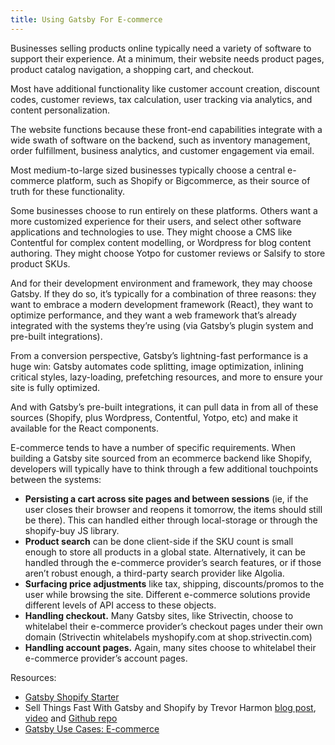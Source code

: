 ```yaml
---
title: Using Gatsby For E-commerce
---
```


Businesses selling products online typically need a variety of software to support their experience. At a minimum, their website needs product pages, product catalog navigation, a shopping cart, and checkout. 

Most have additional functionality like customer account creation, discount codes, customer reviews, tax calculation, user tracking via analytics, and content personalization.

The website functions because these front-end capabilities integrate with a wide swath of software on the backend, such as inventory management, order fulfillment, business analytics, and customer engagement via email. 

Most medium-to-large sized businesses typically choose a central e-commerce platform, such as Shopify or Bigcommerce, as their source of truth for these functionality. 

Some businesses choose to run entirely on these platforms. Others want a more customized experience for their users, and select other software applications and technologies to use. They might choose a CMS like Contentful for complex content modelling, or Wordpress for blog content authoring. They might choose Yotpo for customer reviews or Salsify to store product SKUs. 

And for their development environment and framework, they may choose Gatsby. If they do so, it’s typically for a combination of three reasons: they want to embrace a modern development framework (React), they want to optimize performance, and they want a web framework that’s already integrated with the systems they’re using (via Gatsby’s plugin system and pre-built integrations). 

From a conversion perspective, Gatsby’s lightning-fast performance is a huge win: Gatsby automates code splitting, image optimization, inlining critical styles, lazy-loading, prefetching resources, and more to ensure your site is fully optimized. 

And with Gatsby’s pre-built integrations, it can pull data in from all of these sources (Shopify, plus Wordpress, Contentful, Yotpo, etc) and make it available for the React components. 

E-commerce tends to have a number of specific requirements. When building a Gatsby site sourced from an ecommerce backend like Shopify, developers will typically have to think through a few additional touchpoints between the systems:

- **Persisting a cart across site pages and between sessions** (ie, if the user closes their browser and reopens it tomorrow, the items should still be there). This can handled either through local-storage or through the shopify-buy JS library.
- **Product search** can be done client-side if the SKU count is small enough to store all products in a global state. Alternatively, it can be handled through the e-commerce provider’s search features, or if those aren’t robust enough, a third-party search provider like Algolia.
- **Surfacing price adjustments** like tax, shipping, discounts/promos to the user while browsing the site. Different e-commerce solutions provide different levels of API access to these objects. 
- **Handling checkout.** Many Gatsby sites, like Strivectin, choose to whitelabel their e-commerce provider’s checkout pages under their own domain (Strivectin whitelabels myshopify.com at shop.strivectin.com)
- **Handling account pages.** Again, many sites choose to whitelabel their e-commerce provider’s account pages. 

Resources:
- [Gatsby Shopify Starter](https://github.com/AlexanderProd/gatsby-shopify-starter)
- Sell Things Fast With Gatsby and Shopify by Trevor Harmon [blog post](https://thetrevorharmon.com/blog/sell-things-fast-with-gatsby-and-shopify), [video](https://www.youtube.com/watch?v=tUtuGAFOjYI&t=16m59s) and [Github repo](https://github.com/thetrevorharmon/sell-things-fast/)
- [Gatsby Use Cases: E-commerce](https://www.gatsbyjs.com/use-cases/e-commerce)

